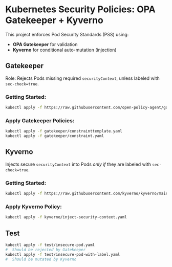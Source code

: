# Kubernetes Security Policies: OPA Gatekeeper + Kyverno

This project enforces Pod Security Standards (PSS) using:
- **OPA Gatekeeper** for validation
- **Kyverno** for conditional auto-mutation (injection)

## Gatekeeper
Role: Rejects Pods missing required `securityContext`, unless labeled with `sec-check=true`.
### Getting Started:
```bash
kubectl apply -f https://raw.githubusercontent.com/open-policy-agent/gatekeeper/release-3.13/deploy/gatekeeper.yaml
```

### Apply Gatekeeper Policies:
```bash
kubectl apply -f gatekeeper/constrainttemplate.yaml
kubectl apply -f gatekeeper/constraint.yaml
```

## Kyverno
Injects secure `securityContext` into Pods *only if* they are labeled with `sec-check=true`.

### Getting Started:
```bash
kubectl apply -f https://raw.githubusercontent.com/kyverno/kyverno/main/config/release/install.yaml
```

### Apply Kyverno Policy:
```bash
kubectl apply -f kyverno/inject-security-context.yaml
```

## Test
```bash
kubectl apply -f test/insecure-pod.yaml            
#  Should be rejected by Gatekeeper
kubectl apply -f test/insecure-pod-with-label.yaml 
#  Should be mutated by Kyverno
```
